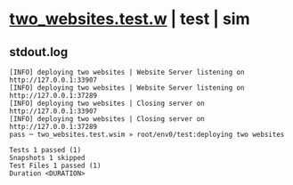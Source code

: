 # [two_websites.test.w](../../../../../../examples/tests/sdk_tests/website/two_websites.test.w) | test | sim

## stdout.log
```log
[INFO] deploying two websites | Website Server listening on http://127.0.0.1:33907
[INFO] deploying two websites | Website Server listening on http://127.0.0.1:37289
[INFO] deploying two websites | Closing server on http://127.0.0.1:33907
[INFO] deploying two websites | Closing server on http://127.0.0.1:37289
pass ─ two_websites.test.wsim » root/env0/test:deploying two websites

Tests 1 passed (1)
Snapshots 1 skipped
Test Files 1 passed (1)
Duration <DURATION>
```

